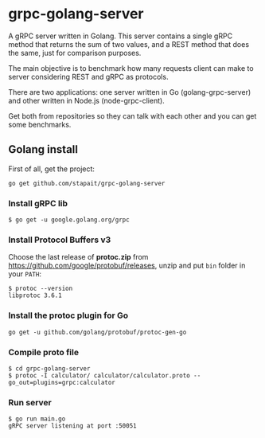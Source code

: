 # grpc-golang-server
A gRPC server written in Golang. This server contains a single gRPC method that returns the sum of two values, and a REST method that does the same, just for comparison purposes.

The main objective is to benchmark how many requests client can make to server considering REST and gRPC as protocols.

There are two applications: one server written in Go (golang-grpc-server) and other written in Node.js (node-grpc-client).

Get both from repositories so they can talk with each other and you can get some benchmarks.

## Golang install

First of all, get the project:

```
go get github.com/stapait/grpc-golang-server
```

### Install gRPC lib
```
$ go get -u google.golang.org/grpc
```

### Install Protocol Buffers v3
Choose the last release of **protoc.zip** from https://github.com/google/protobuf/releases, unzip and put `bin` folder in your `PATH`:
```
$ protoc --version
libprotoc 3.6.1
```

### Install the **protoc plugin** for Go
```
go get -u github.com/golang/protobuf/protoc-gen-go
```

### Compile proto file
```
$ cd grpc-golang-server
$ protoc -I calculator/ calculator/calculator.proto --go_out=plugins=grpc:calculator
```

### Run server
```
$ go run main.go
gRPC server listening at port :50051
```